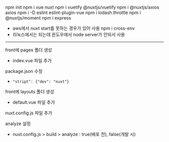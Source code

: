 npm init
npm i vue nuxt
npm i vuetify @nuxtjs/vuetify
npm i @nuxtjs/axios axios
npm i -D eslint eslint-plugin-vue
npm i lodash.throttle
npm i @nuxtjs/moment
npm i express
- aws에서 nuxt start를 못하는 경우가 있어 사용
npm i cross-env
- 리눅스에서는 되는데 윈도우에서 node server가 안되서 사용

---

front에 pages 폴더 생성
- index.vue 파일 추가

package.json 수정
- `"stript": {"dev": "nuxt"}`

front에 layouts 폴더 생성
- default.vue 파일 추가

nuxt.config.js 파일 추가

analyze 설정
- nuxt.config.js > build > analyze : true(배포 전), false(개발 시)